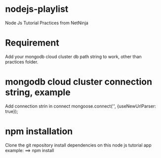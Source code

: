 # nodejs-playlist
Node Js Tutorial Practices from NetNinja

# Requirement
Add your mongodb cloud cluster db path string to work, other than practices folder.

# mongodb cloud cluster connection string, example
Add connection strin in connect
mongoose.connect('<Add connection string here to work the full sample app>', {useNewUrlParser: true});

# npm installation
Clone the git repository
install dependencies on this node js tutorial app
example:
==> npm install
